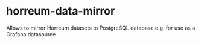 # horreum-data-mirror
Allows to mirror Horreum datasets to PostgreSQL database e.g. for use as a Grafana datasource
